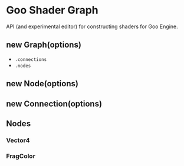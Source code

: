 # Goo Shader Graph

API (and experimental editor) for constructing shaders for Goo Engine.

## new Graph(options)

* ```.connections```
* ```.nodes```

## new Node(options)

## new Connection(options)

## Nodes

### Vector4

### FragColor
